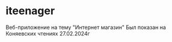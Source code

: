 # iteenager
Веб-приложение на тему "Интернет магазин"
Был показан на Коняевских чтениях 27.02.2024г
